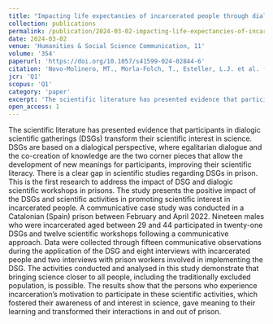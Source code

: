 ```yaml
---
title: "Impacting life expectancies of incarcerated people through dialogic scientific gatherings and dialogic scientific workshops in prisons"
collection: publications
permalink: /publication/2024-03-02-impacting-life-expectancies-of-incarcerated-people-through-dialogic-scientific-gatherings-and-dialogic-scientific-workshops-in-prisons
date: 2024-03-02
venue: 'Humanities & Social Science Communication, 11'
volume: '354'
paperurl: 'https://doi.org/10.1057/s41599-024-02844-6'
citation: 'Novo-Molinero, MT., Morla-Folch, T., Esteller, L.J. et al. (2024). Impacting life expectancies of incarcerated people through dialogic scientific gatherings and dialogic scientific workshops in prisons.'
jcr: 'Q1'
scopus: 'Q1'
category: 'paper'
excerpt: 'The scientific literature has presented evidence that participants in dialogic scientific gatherings (DSGs) transform their scientific interest in science. DSGs are based on a dialogical perspective, where egalitarian dialogue and the co-creation of knowledge are the two corner pieces that allow the development of new meanings for participants, improving their scientific literacy. There is a clear gap in scientific studies regarding DSGs in prison. This is the first research to address the impact of DSG and dialogic scientific workshops in prisons. The study presents the positive impact of the DSGs and scientific activities in promoting scientific interest in incarcerated people.'
open_access: 1
---
```


 The scientific literature has presented evidence that participants in dialogic scientific gatherings (DSGs) transform their scientific interest in science. DSGs are based on a dialogical perspective, where egalitarian dialogue and the co-creation of knowledge are the two corner pieces that allow the development of new meanings for participants, improving their scientific literacy. There is a clear gap in scientific studies regarding DSGs in prison. This is the first research to address the impact of DSG and dialogic scientific workshops in prisons. The study presents the positive impact of the DSGs and scientific activities in promoting scientific interest in incarcerated people. A communicative case study was conducted in a Catalonian (Spain) prison between February and April 2022. Nineteen males who were incarcerated aged between 29 and 44 participated in twenty-one DSGs and twelve scientific workshops following a communicative approach. Data were collected through fifteen communicative observations during the application of the DSG and eight interviews with incarcerated people and two interviews with prison workers involved in implementing the DSG. The activities conducted and analysed in this study demonstrate that bringing science closer to all people, including the traditionally excluded population, is possible. The results show that the persons who experience incarceration’s motivation to participate in these scientific activities, which fostered their awareness of and interest in science, gave meaning to their learning and transformed their interactions in and out of prison.
